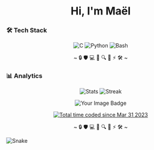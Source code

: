 <h1 align="center">
  Hi, I'm Maël
</h1>


### 🛠 Tech Stack

<p align="center">
  <!-- Langages -->
  <img src="https://img.shields.io/badge/C-A8B9CC?style=flat-square&logo=c&logoColor=black" alt="C">
  <img src="https://img.shields.io/badge/Python-FFD43B?style=flat-square&logo=python&logoColor=blue" alt="Python">
  <img src="https://img.shields.io/badge/Shell_Script-121011?style=flat-square&logo=gnu-bash&logoColor=white" alt="Bash">
</p>

<p align="center">
  ~ 🔒 🛡️ 💻 🐍 🔍 🧩 ⚡ 🛠️ ~
</p>

### 📊 Analytics

<p align="center">
  <img src="https://github-readme-stats.vercel.app/api?username=maelemiel&show_icons=true&theme=radical&count_private=true&include_all_commits=true" alt="Stats"> 
  
  <img src="https://github-readme-streak-stats.herokuapp.com/?user=maelemiel&theme=dark" alt="Streak">
</p>
<p align="center">
  <img src="https://tryhackme-badges.s3.amazonaws.com/maelemiel.png" alt="Your Image Badge" />
</p>
<p align="center">
    <a href="https://wakatime.com/@fe5f1437-0451-4212-a9e3-fb93b8dc106b"><img src="https://wakatime.com/badge/user/fe5f1437-0451-4212-a9e3-fb93b8dc106b.svg" alt="Total time coded since Mar 31 2023" />      </a>
</p>

<p align="center">
  ~ 🔒 🛡️ 💻 🐍 🔍 🧩 ⚡ 🛠️ ~
</p>

![Snake](assets/snake.svg)
